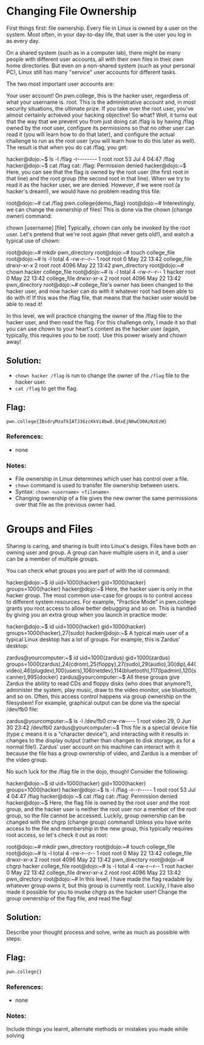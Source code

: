 # Changing File Ownership

First things first: file ownership. Every file in Linux is owned by a user on the system. Most often, in your day-to-day life, that user is the user you log in as every day.

On a shared system (such as in a computer lab), there might be many people with different user accounts, all with their own files in their own home directories. But even on a non-shared system (such as your personal PC), Linux still has many "service" user accounts for different tasks.

The two most important user accounts are:

Your user account! On pwn.college, this is the hacker user, regardless of what your username is.
root. This is the administrative account and, in most security situations, the ultimate prize. If you take over the root user, you've almost certainly achieved your hacking objective!
So what? Well, it turns out that the way that we prevent you from just doing cat /flag is by having /flag owned by the root user, configure its permissions so that no other user can read it (you will learn how to do that later), and configure the actual challenge to run as the root user (you will learn how to do this later as well). The result is that when you do cat /flag, you get:

hacker@dojo:~$ ls -l /flag
-r-------- 1 root root 53 Jul  4 04:47 /flag
hacker@dojo:~$ cat /flag
cat: /flag: Permission denied
hacker@dojo:~$
Here, you can see that the flag is owned by the root user (the first root in that line) and the root group (the second root in that line). When we try to read it as the hacker user, we are denied. However, if we were root (a hacker's dream!), we would have no problem reading this file:

root@dojo:~# cat /flag
pwn.college{demo_flag}
root@dojo:~#
Interestingly, we can change the ownership of files! This is done via the chown (change owner) command:

chown [username] [file]
Typically, chown can only be invoked by the root user. Let's pretend that we're root again (that never gets old!), and watch a typical use of chown:

root@dojo:~# mkdir pwn_directory
root@dojo:~# touch college_file
root@dojo:~# ls -l
total 4
-rw-r--r-- 1 root root    0 May 22 13:42 college_file
drwxr-xr-x 2 root root 4096 May 22 13:42 pwn_directory
root@dojo:~# chown hacker college_file
root@dojo:~# ls -l
total 4
-rw-r--r-- 1 hacker root    0 May 22 13:42 college_file
drwxr-xr-x 2 root   root 4096 May 22 13:42 pwn_directory
root@dojo:~#
college_file's owner has been changed to the hacker user, and now hacker can do with it whatever root had been able to do with it! If this was the /flag file, that means that the hacker user would be able to read it!

In this level, we will practice changing the owner of the /flag file to the hacker user, and then read the flag. For this challenge only, I made it so that you can use chown to your heart's content as the hacker user (again, typically, this requires you to be root). Use this power wisely and chown away!

## Solution:

- `chown hacker /flag` is run to change the owner of the `/flag` file to the hacker user. 
- `cat /flag` to get the flag.

## Flag: 

```
pwn.college{IBsdryMzaTkIATJ36zcKkVi4bw8.QXxEjN0wCO0AzNzEzW}
```

### References:

- none

### Notes:

- File ownership in Linux determines which user has control over a file.
- `chown` command is used to transfer file ownership between users.
- Syntax: `chown <username> <filename>`
- Changing ownership of a file gives the new owner the same permissions over that file as the previous owner had.



# Groups and Files

Sharing is caring, and sharing is built into Linux's design. Files have both an owning user and group. A group can have multiple users in it, and a user can be a member of multiple groups.

You can check what groups you are part of with the id command:

hacker@dojo:~$ id
uid=1000(hacker) gid=1000(hacker) groups=1000(hacker)
hacker@dojo:~$
Here, the hacker user is only in the hacker group. The most common use-case for groups is to control access to different system resources. For example, "Practice Mode" in pwn.college grants you root access to allow better debugging and so on. This is handled by giving you an extra group when you launch in practice mode:

hacker@dojo:~$ id
uid=1000(hacker) gid=1000(hacker) groups=1000(hacker),27(sudo)
hacker@dojo:~$
A typical main user of a typical Linux desktop has a lot of groups. For example, this is Zardus' desktop:

zardus@yourcomputer:~$ id
uid=1000(zardus) gid=1000(zardus) groups=1000(zardus),24(cdrom),25(floppy),27(sudo),29(audio),30(dip),44(video),46(plugdev),100(users),106(netdev),114(bluetooth),117(lpadmin),120(scanner),995(docker)
zardus@yourcomputer:~$
All these groups give Zardus the ability to read CDs and floppy disks (who does that anymore?), administer the system, play music, draw to the video monitor, use bluetooth, and so on. Often, this access control happens via group ownership on the filesystem! For example, graphical output can be done via the special /dev/fb0 file:

zardus@yourcomputer:~$ ls -l /dev/fb0
crw-rw---- 1 root video 29, 0 Jun 30 23:42 /dev/fb0
zardus@yourcomputer:~$
This file is a special device file (type c means it is a "character device"), and interacting with it results in changes to the display output (rather than changes to disk storage, as for a normal file!). Zardus' user account on his machine can interact with it because the file has a group ownership of video, and Zardus is a member of the video group.

No such luck for the /flag file in the dojo, though! Consider the following:

hacker@dojo:~$ id
uid=1000(hacker) gid=1000(hacker) groups=1000(hacker)
hacker@dojo:~$ ls -l /flag
-r--r----- 1 root root 53 Jul  4 04:47 /flag
hacker@dojo:~$ cat /flag
cat: /flag: Permission denied
hacker@dojo:~$
Here, the flag file is owned by the root user and the root group, and the hacker user is neither the root user nor a member of the root group, so the file cannot be accessed. Luckily, group ownership can be changed with the chgrp (change group) command! Unless you have write access to the file and membership in the new group, this typically requires root access, so let's check it out as root:

root@dojo:~# mkdir pwn_directory
root@dojo:~# touch college_file
root@dojo:~# ls -l
total 4
-rw-r--r-- 1 root root    0 May 22 13:42 college_file
drwxr-xr-x 2 root root 4096 May 22 13:42 pwn_directory
root@dojo:~# chgrp hacker college_file
root@dojo:~# ls -l
total 4
-rw-r--r-- 1 root hacker    0 May 22 13:42 college_file
drwxr-xr-x 2 root root   4096 May 22 13:42 pwn_directory
root@dojo:~#
In this level, I have made the flag readable by whatever group owns it, but this group is currently root. Luckily, I have also made it possible for you to invoke chgrp as the hacker user! Change the group ownership of the flag file, and read the flag!

## Solution:

Describe your thought process and solve, write as much as possible with steps:

## Flag: 

```
pwn.college{}
```

### References:

- none

### Notes:

Include things you learnt, alternate methods or mistakes you made while solving


